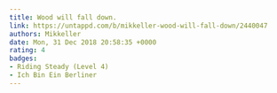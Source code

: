 ```yaml
---
title: Wood will fall down.
link: https://untappd.com/b/mikkeller-wood-will-fall-down/2440047
authors: Mikkeller
date: Mon, 31 Dec 2018 20:58:35 +0000
rating: 4
badges:
- Riding Steady (Level 4)
- Ich Bin Ein Berliner
---
```

